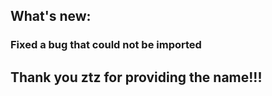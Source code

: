 ## What's new:  
### Fixed a bug that could not be imported

Thank you ztz for providing the name!!!
------------------------------------------------------------
